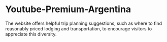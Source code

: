 # Youtube-Premium-Argentina
The website offers helpful trip planning  suggestions, such as where to find reasonably priced lodging and transportation, to encourage visitors to appreciate this diversity. 
